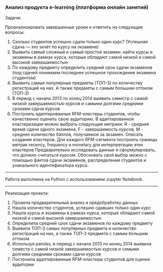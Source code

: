### Анализ продукта e-learning (платформа онлайн занятий)

Задачи:

Проанализировать завершенные уроки и ответить на следующие вопросы:
1. Сколько студентов успешно сдали только один курс? (Успешная сдача — это зачёт по курсу на экзамене)
2. Выявить самый сложный и самый простой экзамен: найти курсы и экзамены в рамках курса, которые обладают самой низкой и самой высокой завершаемостью
3. По каждому предмету определить средний срок сдачи экзаменов (под сдачей понимаем последнее успешное прохождение экзамена студентом)
4. Выявить самые популярные предметы (ТОП-3) по количеству регистраций на них. А также предметы с самым большим оттоком (ТОП-3)
5. В период с начала 2013 по конец 2014 выявить семестр с самой низкой завершаемостью курсов и самыми долгими средними сроками сдачи курсов
6. Построить адаптированные RFM-кластеры студентов, чтобы качественно оценить свою аудиторию. В адаптированной кластеризации можно выбрать следующие метрики: R - среднее время сдачи одного экзамена, F - завершаемость курсов, M - среднее количество баллов, получаемое за экзамен. Описать создание кластеров. Для каждого RFM-сегмента построить границы метрик recency, frequency и monetary для интерпретации этих кластеров
Предварительно исследовать данные и сформулировать, что должно считаться курсом. Обосновать свой выбор можно с помощью фактов сдачи экзаменов, распределения студентов и уникального идентификатора курса.

<hr>

Работа выполнена на Python с использованием Jupyter Notebook.

<hr>

Реализация проекта:
1. Провела предварительный анализ и предобработку данных
2. Нашла количество студентов, успешно сдавших только один курс
3. Нашла курсы и экзамены в рамках курса, которые обладают самой низкой и самой высокой завершаемостью
4. Определила средний срок сдачи экзаменов по каждому предмету
5. Выявила ТОП-3 самых популярных предмета и количество регистраций на них, а также ТОП-3 предмета с самым большим оттоком
6. Используя pandas, в период с начала 2013 по конец 2014 выявила семестр с самой низкой завершаемостью курсов и самыми долгими средними сроками сдачи курсов
7. Построила адаптированные RFM-кластеры студентов для оценки аудитории
